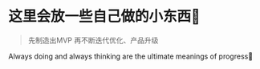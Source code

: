 # 这里会放一些自己做的小东西🥰

> 先制造出MVP 再不断迭代优化、产品升级

Always doing and always thinking are the ultimate meanings of progress🎉

